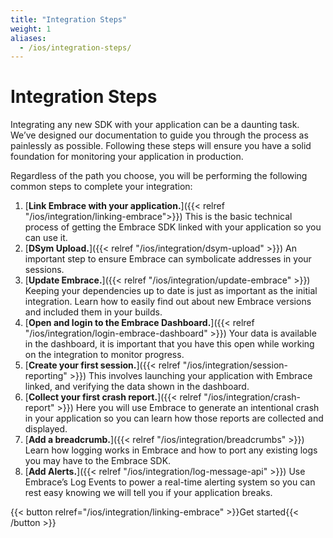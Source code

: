 ```yaml
---
title: "Integration Steps"
weight: 1
aliases:
  - /ios/integration-steps/
---
```


# Integration Steps

Integrating any new SDK with your application can be a daunting task. We’ve
designed our documentation to guide you through the process as painlessly as
possible. Following these steps will ensure you have a solid foundation for
monitoring your application in production.

Regardless of the path you choose, you will be performing the following common
steps to complete your integration:


1. [**Link Embrace with your application.**]({{< relref "/ios/integration/linking-embrace">}}) This is the basic technical process of getting the Embrace SDK linked with your application so you can use it.
1. [**DSym Upload.**]({{< relref "/ios/integration/dsym-upload" >}}) An important step to ensure Embrace can symbolicate addresses in your sessions.
1. [**Update Embrace.**]({{< relref "/ios/integration/update-embrace" >}}) Keeping your dependencies up to date is just as important as the initial integration. Learn how to easily find out about new Embrace versions and included them in your builds.
1. [**Open and login to the Embrace Dashboard.**]({{< relref "/ios/integration/login-embrace-dashboard" >}}) Your data is available in the dashboard, it is important that you have this open while working on the integration to monitor progress.
1. [**Create your first session.**]({{< relref "/ios/integration/session-reporting" >}}) This involves launching your application with Embrace linked, and verifying the data shown in the dashboard.
1. [**Collect your first crash report.**]({{< relref "/ios/integration/crash-report" >}}) Here you will use Embrace to generate an intentional crash in your application so you can learn how those reports are collected and displayed.
1. [**Add a breadcrumb.**]({{< relref "/ios/integration/breadcrumbs" >}}) Learn how logging works in Embrace and how to port any existing logs you may have to the Embrace SDK.
1. [**Add Alerts.**]({{< relref "/ios/integration/log-message-api" >}}) Use Embrace’s Log Events to power a real-time alerting system so you can rest easy knowing we will tell you if your application breaks.


{{< button relref="/ios/integration/linking-embrace" >}}Get started{{< /button >}}
